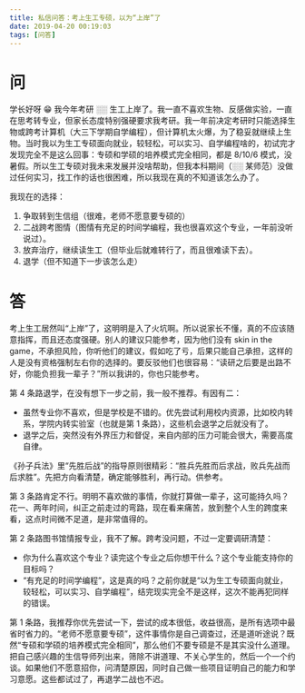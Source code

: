 ```yaml
---
title: 私信问答：考上生工专硕，以为“上岸”了
date: 2019-04-20 00:19:03
tags: [问答]
---
```


# 问
学长好呀 😁 我今年考研 ░░ 生工上岸了。我一直不喜欢生物、反感做实验，一直在思考转专业，但家长态度特别强硬要求我考研。我一年前决定考研时只能选择生物或跨考计算机（大三下学期自学编程），但计算机太火爆，为了稳妥就继续上生物。当时我以为生工专硕面向就业，较轻松，可以实习、自学编程啥的，初试完才发现完全不是这么回事：专硕和学硕的培养模式完全相同，都是 8/10/6 模式，没暑假。所以生工专硕对我未来发展并没啥帮助，但我本科期间（░░ 某师范）没做过任何实习，找工作的话也很困难，所以我现在真的不知道该怎么办了。

我现在的选择：
1. 争取转到生信组（很难，老师不愿意要专硕的）
2. 二战跨考图情（图情有充足的时间学编程，我也很喜欢这个专业，一年前没听说过）。
3. 放弃治疗，继续读生工（但毕业后就难转行了，而且很难读下去）。
4. 退学（但不知道下一步该怎么走）

# 答
考上生工居然叫“上岸”了，这明明是入了火坑啊。所以说家长不懂，真的不应该随意指挥，而且还态度强硬。别人的建议只能参考，因为他们没有 skin in the game，不承担风险，你听他们的建议，假如吃了亏，后果只能自己承担，这样的人是没有资格强制左右你的选择的。要反驳他们也很容易：“读研之后要是出路不好，你能负担我一辈子？”所以我讲的，你也只能参考。

第 4 条路退学，在没有想下一步之前，我一般不推荐。有因有二：
- 虽然专业你不喜欢，但是学校是不错的。优先尝试利用校内资源，比如校内转系，学院内转实验室（也就是第 1 条路），这些机会退学之后就没有了。
- 退学之后，突然没有外界压力和督促，来自内部的压力可能会很大，需要高度自律。

《孙子兵法》里“先胜后战”的指导原则很精彩：“胜兵先胜而后求战，败兵先战而后求胜”。先把方向看清楚，确定能够胜利，再行动。供参考。

第 3 条路肯定不行。明明不喜欢做的事情，你就打算做一辈子，这可能持久吗？花一、两年时间，纠正之前走过的弯路，现在看来痛苦，放到整个人生的跨度来看，这点时间微不足道，是非常值得的。

第 2 条路图书馆情报专业，我不了解。跨考没问题，不过一定要调研清楚：
- 你为什么喜欢这个专业？读完这个专业之后你想干什么？这个专业能支持你的目标吗？
- “有充足的时间学编程”，这是真的吗？之前你就是“以为生工专硕面向就业，较轻松，可以实习、自学编程”，结完现实完全不是这样，这次不能再犯同样的错误。

第 1 条路，我推荐你优先尝试一下，尝试的成本很低，收益很高，是所有选项中最省时省力的。“老师不愿意要专硕”，这件事情你是自己调查过，还是道听途说？既然“专硕和学硕的培养模式完全相同”，那么他们不要专硕是不是其实没什么道理。把自己感兴趣的生信导师列出来，筛除不讲道理、不关心学生的，然后一个一个约谈。如果他们不愿意招你，问清楚原因，同时自己做一些项目证明自己的能力和学习意愿。这些都试过了，再退学二战也不迟。
